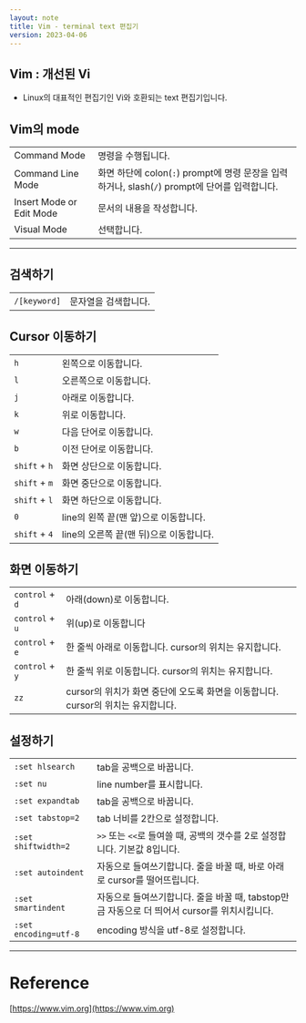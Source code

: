 ```yaml
---
layout: note
title: Vim - terminal text 편집기
version: 2023-04-06
---
```





## Vim : 개선된 Vi

- Linux의 대표적인 편집기인 Vi와 호환되는 text 편집기입니다.




## Vim의 mode

|  |  |
| - | - |
| Command Mode | 명령을 수행됩니다. |
| Command Line Mode | 화면 하단에 colon(`:`) prompt에 명령 문장을 입력하거나, slash(`/`) prompt에 단어를 입력합니다. |
| Insert Mode or Edit Mode | 문서의 내용을 작성합니다. |
| Visual Mode | 선택합니다. |




---




## 검색하기

|  |  |
| - | - |
| `/[keyword]` | 문자열을 검색합니다. |




## Cursor 이동하기

|  |  |
| - | - |
| `h` | 왼쪽으로 이동합니다. |
| `l` | 오른쪽으로 이동합니다. |
| `j` | 아래로 이동합니다. |
| `k` | 위로 이동합니다. |
| `w` | 다음 단어로 이동합니다. |
| `b` | 이전 단어로 이동합니다. |
| `shift` + `h` | 화면 상단으로 이동합니다. |
| `shift` + `m` | 화면 중단으로 이동합니다. |
| `shift` + `l` | 화면 하단으로 이동합니다. |
| `0` | line의 왼쪽 끝(맨 앞)으로 이동합니다. |
| `shift` + `4` | line의 오른쪽 끝(맨 뒤)으로 이동합니다. |




## 화면 이동하기

|  |  |
| - | - |
| `control` + `d` | 아래(down)로 이동합니다. |
| `control` + `u` | 위(up)로 이동합니다 |
| `control` + `e` | 한 줄씩 아래로 이동합니다. cursor의 위치는 유지합니다. |
| `control` + `y` | 한 줄씩 위로 이동합니다. cursor의 위치는 유지합니다. |
| `zz` | cursor의 위치가 화면 중단에 오도록 화면을 이동합니다. cursor의 위치는 유지합니다. |




## 설정하기

|  |  |
| - | - |
| `:set hlsearch` | tab을 공백으로 바꿉니다. |
| `:set nu` | line number를 표시합니다. |
| `:set expandtab` | tab을 공백으로 바꿉니다. |
| `:set tabstop=2` | tab 너비를 2칸으로 설정합니다. |
| `:set shiftwidth=2` | `>>` 또는 `<<`로 들여쓸 때, 공백의 갯수를 2로 설정합니다. 기본값 8입니다. |
| `:set autoindent` | 자동으로 들여쓰기합니다. 줄을 바꿀 때, 바로 아래로 cursor를 떨어뜨립니다. |
| `:set smartindent` | 자동으로 들여쓰기합니다. 줄을 바꿀 때, tabstop만금 자동으로 더 띄어서 cursor를 위치시킵니다. |
| `:set encoding=utf-8` | encoding 방식을 utf-8로 설정합니다. |




---




# Reference

[https://www.vim.org](https://www.vim.org)